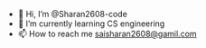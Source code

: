 - 👋 Hi, I’m @Sharan2608-code
- 🌱 I’m currently learning CS engineering
- 📫 How to reach me saisharan2608@gamil.com



